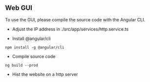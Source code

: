 ## Web GUI

To use the GUI, please compile the source code with the Angular CLI.

- Adjust the IP address in ./src/app/services/http.service.ts

- Install @angular/cli
```
npm install -g @angular/cli
```

- Compile source code
```
ng build --prod
```

- Hist the website on a http server



